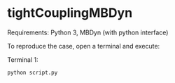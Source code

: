 # tightCouplingMBDyn

Requirements:
Python 3, MBDyn (with python interface)

To reproduce the case, open a terminal and execute:

Terminal 1:
```
python script.py
```
